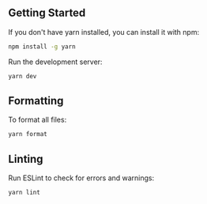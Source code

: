 ## Getting Started

If you don't have yarn installed, you can install it with npm:

```bash
npm install -g yarn
```

Run the development server:

```bash
yarn dev
```

## Formatting

To format all files:

```bash
yarn format
```

## Linting

Run ESLint to check for errors and warnings:

```bash
yarn lint
```
